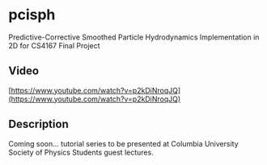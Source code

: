 # pcisph
Predictive-Corrective Smoothed Particle Hydrodynamics Implementation in 2D for CS4167 Final Project

## Video
[https://www.youtube.com/watch?v=p2kDiNroqJQ](https://www.youtube.com/watch?v=p2kDiNroqJQ)

## Description
Coming soon... tutorial series to be presented at Columbia University Society of Physics Students guest lectures.
